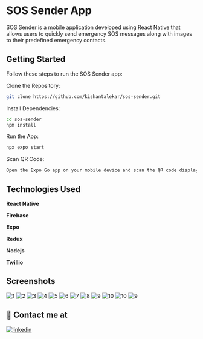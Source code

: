 # SOS Sender App

SOS Sender is a mobile application developed using React Native that allows users to quickly send emergency SOS messages along with images to their predefined emergency contacts.

## Getting Started

Follow these steps to run the SOS Sender app:

Clone the Repository:

```bash
git clone https://github.com/kishantalekar/sos-sender.git
```

Install Dependencies:

```bash
cd sos-sender
npm install
```

Run the App:

```bash
npx expo start
```

Scan QR Code:

```bash
Open the Expo Go app on your mobile device and scan the QR code displayed in the terminal to launch the app.
```

## Technologies Used

**React Native**

**Firebase**

**Expo**

**Redux**

**Nodejs**

**Twillio**

## Screenshots

![1](https://github.com/kishantalekar/sos-sender/assets/115180515/21530011-1b79-4a18-8343-8f26f394760a)
![2](https://github.com/kishantalekar/sos-sender/assets/115180515/af560345-3c70-4907-a037-6d0925e788f4)
![3](https://github.com/kishantalekar/sos-sender/assets/115180515/b5957898-fb74-4d7b-857c-d5b438cef7ee)
![4](https://github.com/kishantalekar/sos-sender/assets/115180515/b9d67e11-3a1f-4977-943b-75dc783a9b5e)
![5](https://github.com/kishantalekar/sos-sender/assets/115180515/c7e00923-2067-4a95-8d5d-cccc15034c28)
![6](https://github.com/kishantalekar/sos-sender/assets/115180515/2944e5e7-8ed1-4f4b-a28d-08960cbfced1)
![7](https://github.com/kishantalekar/sos-sender/assets/115180515/ed9db1f0-eaea-4c87-a41d-91fb848fd070)
![8](https://github.com/kishantalekar/sos-sender/assets/115180515/1871172f-7fc2-4ff2-85f5-372869c26472)
![9](https://github.com/kishantalekar/sos-sender/assets/115180515/d5d7603a-bfb9-4433-9faf-27dfc8d54263)
![10](https://github.com/kishantalekar/sos-sender/assets/115180515/ea660478-bfcc-4648-a657-bfa1b7945631)
![10](https://github.com/kishantalekar/sos-sender/assets/115180515/393ec451-e631-4c1a-af67-cc2d7093193a)
![9](https://github.com/kishantalekar/sos-sender/assets/115180515/1208abe0-e263-43c1-b7a0-8bd3811855c5)

## 🔗 Contact me at

[![linkedin](https://img.shields.io/badge/linkedin-0A66C2?style=for-the-badge&logo=linkedin&logoColor=white)](https://linkedin.com/in/kishan-talekar-2613b8260)
